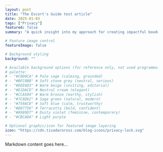 ```yaml
---
layout: post
title: "The Escort's Guide test article"
date: 2025-01-03
tags: ["Privacy"]
featured: false
summary: "A quick insight into my approach for creating impactful boudoir photos."

# Feature image control
featureImage: false

# Background styling
background: ""

# Available background options (for reference only, not used programmatically)
# palette:
# - "#C0D0CA" # Pale sage (calming, grounded)
# - "#BFC0BB" # Soft stone grey (neutral, serious)
# - "#EEE6D3" # Warm beige (inviting, editorial)
# - "#E1DACD" # Neutral cream (elegant)
# - "#CCA584" # Warm bronze (earthy, stylish)
# - "#7C8D62" # Sage green (natural, modern)
# - "#759AC8" # Soft blue (calm, trustworthy)
# - "#D87756" # Terracotta (bold, confident)
# - "#8989D7" # Dusty violet (feminine, contemporary)
# - "#CBCADA" # Light purple

# Optional graphic/icon for featured image layering
icon: "https://cdn.tivadarorosz.com/blog-icons/privacy-lock.svg"
---
```


Markdown content goes here...